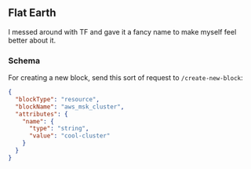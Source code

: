 ## Flat Earth

I messed around with TF and gave it a fancy name to make myself feel better about it.

### Schema

For creating a new block, send this sort of request to `/create-new-block`:

```json
{
  "blockType": "resource",
  "blockName": "aws_msk_cluster",
  "attributes": {
    "name": {
      "type": "string",
      "value": "cool-cluster"
    }
  }
}
```
